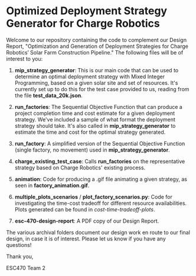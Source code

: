 # Optimized Deployment Strategy Generator for Charge Robotics

Welcome to our repository containing the code to complement our Design Report, "Optimization and Generation of Deployment Strategies for Charge Robotics’ Solar Farm Construction Pipeline." The following files will be of interest to you:

1) **mip_strategy_generator**: This is our main code that can be used to determine an optimal deployment strategy with Mixed Integer Programming, based on a given solar site and set of resources. It's currently set up to do this for the test case provided to us, reading from the file **test_data_20k.json**.

2) **run_factories**: The Sequential Objective Function that can produce a project completion time and cost estimate for a given deployment strategy. We've included a sample of what format the deployment strategy should take. It's also called in **mip_strategy_generator** to estimate the time and cost for the optimal strategy generated.

3) **run_factory**: A simplified version of the Sequential Objective Function (single factory, no movement) used in **mip_strategy_generator**.

4) **charge_existing_test_case**: Calls **run_factories** on the representative strategy based on Charge Robotics' existing process.

5) **animation**: Code for producing a .gif file animating a given strategy, as seen in **factory_animation.gif**.

6) **multiple_plots_scenarios** / **plot_factory_scenarios.py**: Code for investigating the time-cost tradeoff for different resource availabilities. Plots generated can be found in _cost-time-tradeoff-plots_.

7) **esc-470-design-report**: A PDF copy of our Design Report.

The various archival folders document our design work en route to our final design, in case it is of interest. Please let us know if you have any questions!

Thank you,

ESC470 Team 2
